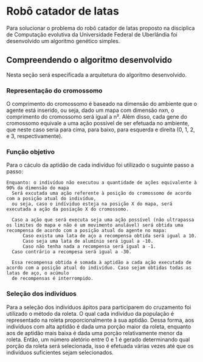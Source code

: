 # Robô catador de latas

Para solucionar o problema do robô catador de latas proposto na disciplica de Computação evolutiva da Universidade Federal de Uberlândia foi desenvolvido um algoritmo genético simples. 

## Compreendendo o algoritmo desenvolvido

Nesta seção será especificada a arquitetura do algoritmo desenvolvido.

### Representação do cromossomo

O comprimento do cromossomo é baseado na dimensão do ambiente que o agente está inserido, ou seja, dado um mapa com dimensão nxn, o comprimento do cromossomo será igual a n². Além disso, cada gene do cromossomo equivale a uma ação possível de ser efetuada no ambiente, que neste caso seria para cima, para baixo, para esquerda e direita (0, 1, 2, e 3, respectivamente).

### Função objetivo

Para o cáculo da aptidão de cada indivíduo foi utilizado o suguinte passo a passo:
```
Enquanto: o indivíduo não executou a quantidade de ações equivalente à 90% da dimensão do mapa
  Será excutada uma ação referente à posição do cromossomo de acordo com a posição atual do indivíduo,
  ou seja, caso o indíviduo esteja na posição X do mapa, será executada a ação da posiação X do cromossomo.
  
  Caso a ação que será executa seja uma ação possível (não ultrapassa os limites do mapa e não é um movimento anulável) será obtida uma recompensa de acordo com a posição atual do agente no mapa:
      Caso exista uma lata de aço a recompensa obtida será igual a 10.
      Caso seja uma lata de alumínio será igual a -10.
      Caso não tenha nada a recompensa será igual a -1. 
  Caso contrário a recompesa será igual a -30.
  
  Essa recompensa obtida é somada à aptidão a cada ação executada de acordo com a posição atual do indivíduo. Caso sejam obtidas todas as latas de aço, o acúmulo
  de recompensas é interrompido.
```

### Seleção dos indivíduos

Para a seleção dos indivíduos ápitos para participarem do cruzamento foi utilizado o método da roleta. O qual cada indivíduo da população é representado na roleta proporcionalmente à sua aptidão.
Dessa forma, aos indivíduos com alta aptidão é dada uma porção maior da roleta, enquanto aos de aptidão mais baixa é dada uma porção relativamente menor da roleta.
Então, um número aletório entre 0 e 1 é gerado determinando qual porção da roleta será selecionada, isso é efetuada várias vezes até que os indivíduos suficientes sejam selecionados.



